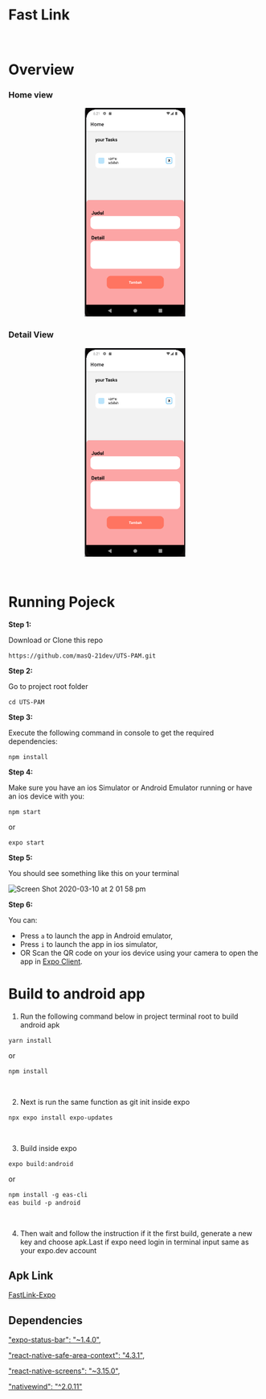 Fast Link
===

&nbsp;

# Overview

### Home view

<p align="center">
    <img width="200px" src="./src/assets/gambar 1.png">
</p>

### Detail View

<p align="center">
    <img width="200px" src="./src/assets/gambar 1.png">
</p>

<br>

# Running Pojeck

**Step 1:**

Download or Clone this repo

 ```
https://github.com/masQ-21dev/UTS-PAM.git
```

**Step 2:**

Go to project root folder

   ```
   cd UTS-PAM
   ```

**Step 3:**

Execute the following command in console to get the required dependencies:

```
npm install
```

**Step 4:**

Make sure you have an ios Simulator or Android Emulator running or have an ios device with you:

```
npm start
```

or

```
expo start
```

**Step 5:**

You should see something like this on your terminal
<p>
  <img width="574" alt="Screen Shot 2020-03-10 at 2 01 58 pm" src="https://user-images.githubusercontent.com/9260574/76275585-c2911480-62d7-11ea-99c4-ffb17a82b614.png">
</p>

**Step 6:**

You can:

- Press `a` to launch the app in Android emulator,
- Press `i` to launch the app in ios simulator,
- OR Scan the QR code on your ios device using your camera to open the app in [Expo Client](https://apps.apple.com/au/app/expo-client/id982107779).

# Build to android app

1. Run the following command below in project terminal root to build android apk

```
yarn install
```

or

```
npm install
```

&nbsp;

2. Next is run the same function as git init inside expo

```
npx expo install expo-updates
```

&nbsp;

3. Build inside expo

```
expo build:android
```

or

```
npm install -g eas-cli
eas build -p android
```

&nbsp;

4. Then wait and follow the instruction if it the first build, generate a new key and choose apk.Last if expo need login in terminal input same as your expo.dev account
&nbsp;

## Apk Link

[FastLink-Expo](https://github.com/adislksn/FastLink-Expo/blob/main/FastLink-Expo-cfe54480efc2412fbb5e5d1f73bbee78-signed.apk)

## Dependencies

["expo-status-bar": "~1.4.0"](https://docs.expo.dev/versions/latest/sdk/status-bar/),

["react-native-safe-area-context": "4.3.1"](https://docs.expo.dev/versions/latest/sdk/safe-area-context/),

["react-native-screens": "~3.15.0"](https://docs.expo.dev/versions/latest/sdk/screens/),

["nativewind": "^2.0.11"](https://www.nativewind.dev/quick-starts/expo)
